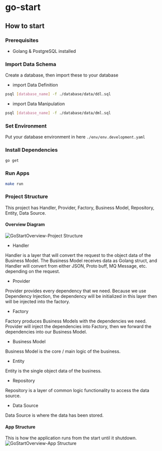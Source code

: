 # go-start

## How to start
### Prerequisites
- Golang & PostgreSQL installed

### Import Data Schema
Create a database, then import these to your database
- import Data Definition
```sh
psql [database_name] -f ./database/data/ddl.sql
```
- import Data Manipulation
```sh
psql [database_name] -f ./database/data/dml.sql
```

### Set Environment
Put your database environment in here `./env/env.development.yaml`

### Install Dependencies
```sh
go get
```

### Run Apps
```sh
make run
```

### Project Structure
This project has Handler, Provider, Factory, Business Model, Repository, Entity, Data Source.

#### Overview Diagram
![GoStartOverview-Project Structure](https://user-images.githubusercontent.com/37319946/144997923-e1b6c456-fcaa-4f11-89e5-fab362c6136d.jpg)

- Handler

Handler is a layer that will convert the request to the object data of the Business Model. The Business Model receives data as Golang struct, and Handler will convert from either JSON, Proto buff, MQ Message, etc. depending on the request.

- Provider

Provider provides every dependency that we need. Because we use Dependency Injection, the dependency will be initialized in this layer then will be injected into the factory.

- Factory

Factory produces Business Models with the dependencies we need. Provider will inject the dependencies into Factory, then we forward the dependencies into our Business Model.

- Business Model

Business Model is the core / main logic of the business.

- Entity

Entity is the single object data of the business.

- Repository

Repository is a layer of common logic functionality to access the data source.

- Data Source

Data Source is where the data has been stored.

#### App Structure

This is how the application runs from the start until it shutdown.
![GoStartOverview-App Structure](https://user-images.githubusercontent.com/37319946/144998023-086ef2a4-e52c-4310-94cf-5632822454d6.jpg)

